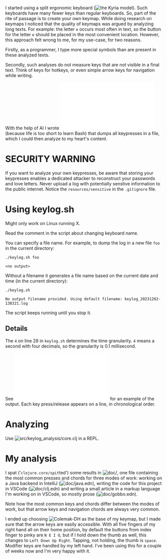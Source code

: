 I started using a split ergonomic keyboard (![the Kyria model](https://blog.splitkb.com/introducing-the-kyria/)). Such keyboards have many fewer keys than regular keyboards. So, part of the rite of passage is to create your own keymap. While doing research on keymaps I noticed that the quality of keymaps was argued by analyzing long texts. For example: the letter `e` occurs most often in text, so the button for the letter `e` should be placed in the most convenient location. However, this approach felt wrong to me, for my use-case, for two reasons.

Firstly, as a programmer, I type more special symbols than are present in these analyzed texts.

Secondly, such analyses do not measure keys that are not visible in a final text. Think of keys for hotkeys, or even simple arrow keys for navigation while writing.

With the help of AI I wrote ![keylog.sh](keylog.sh) (because life is too short to learn Bash) that dumps all keypresses in a file, which I could then analyze to my heart's content.

# SECURITY WARNING

If you want to analyze your own keypresses, be aware that storing your keypresses enables a dedicated attacker to reconstruct your passwords and love letters. Never upload a log with potentially senstive information to the public internet. Notice the `resources/sensitive` in the `.gitignore` file.

# Using keylog.sh

Might only work on Linux running X.

Read the comment in the script about changing keyboard name.

You can specify a file name. For example, to dump the log in a new file `foo` in the current directory:

```
./keylog.sh foo
```

```
<no output>
```

Without a filename it generates a file name based on the current date and time (in the current directory):

```
./keylog.sh
```

```
No output filename provided. Using default filename: keylog_20231202-130321.log
```

The script keeps running until you stop it.

## Details

The `4` on line 28 in `keylog.sh` determines the time granularity. `4` means a second with four decimals, so the granularity is 0.1 millisecond. 

See ![resources/gobbo.log](resources/gobbo.log) for an example of the output. Each key press/release appears on a line, in chronological order.

# Analyzing

Use ![src/keylog_analysis/core.clj](src/keylog_analysis/core.clj) in a REPL.

# My analysis

I spat ('`clojure.core/spit`ted') some results in ![doc/](doc/), one file containing the most common presses and chords for three modes of work: working on a Java backend in IntelliJ (![doc/java.edn](doc/java.edn)), writing the code for this project in VSCode (![doc/clj.edn](doc/clj.edn)) and writing a small article in a markup language I'm working on in VSCode, so mostly prose (![doc/gobbo.edn](doc/gobbo.edn)).

Note how the most common keys and chords differ between the modes of work, but that arrow keys and navigation chords are always very common.

I ended up choosing ![Colemak-DH](https://colemakmods.github.io/mod-dh/) as the base of my keymap, but I made sure that the arrow keys are easily accessible. With all five fingers of my right hand all on their home position, by default the buttons from index finger to pinky are `N E I O`, but if I hold down the thumb as well, this changes to `Left Down Up Right`. Tapping, not holding, the thumb is `space`. Modifier keys are handled by my left hand. I've been using this for a couple of weeks now and I'm very happy with it.
